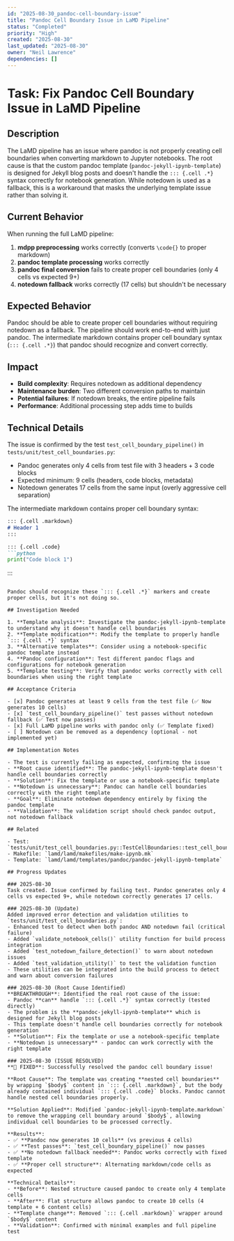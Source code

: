 ```yaml
---
id: "2025-08-30_pandoc-cell-boundary-issue"
title: "Pandoc Cell Boundary Issue in LaMD Pipeline"
status: "Completed"
priority: "High"
created: "2025-08-30"
last_updated: "2025-08-30"
owner: "Neil Lawrence"
dependencies: []
---
```


# Task: Fix Pandoc Cell Boundary Issue in LaMD Pipeline

## Description

The LaMD pipeline has an issue where pandoc is not properly creating cell boundaries when converting markdown to Jupyter notebooks. The root cause is that the custom pandoc template (`pandoc-jekyll-ipynb-template`) is designed for Jekyll blog posts and doesn't handle the `::: {.cell .*}` syntax correctly for notebook generation. While notedown is used as a fallback, this is a workaround that masks the underlying template issue rather than solving it.

## Current Behavior

When running the full LaMD pipeline:
1. **mdpp preprocessing** works correctly (converts `\code{}` to proper markdown)
2. **pandoc template processing** works correctly
3. **pandoc final conversion** fails to create proper cell boundaries (only 4 cells vs expected 9+)
4. **notedown fallback** works correctly (17 cells) but shouldn't be necessary

## Expected Behavior

Pandoc should be able to create proper cell boundaries without requiring notedown as a fallback. The pipeline should work end-to-end with just pandoc. The intermediate markdown contains proper cell boundary syntax (`::: {.cell .*}`) that pandoc should recognize and convert correctly.

## Impact

- **Build complexity**: Requires notedown as additional dependency
- **Maintenance burden**: Two different conversion paths to maintain
- **Potential failures**: If notedown breaks, the entire pipeline fails
- **Performance**: Additional processing step adds time to builds

## Technical Details

The issue is confirmed by the test `test_cell_boundary_pipeline()` in `tests/unit/test_cell_boundaries.py`:

- Pandoc generates only 4 cells from test file with 3 headers + 3 code blocks
- Expected minimum: 9 cells (headers, code blocks, metadata)
- Notedown generates 17 cells from the same input (overly aggressive cell separation)

The intermediate markdown contains proper cell boundary syntax:
```markdown
::: {.cell .markdown}
# Header 1
:::

::: {.cell .code}
```python
print("Code block 1")
```
:::
```

Pandoc should recognize these `::: {.cell .*}` markers and create proper cells, but it's not doing so.

## Investigation Needed

1. **Template analysis**: Investigate the pandoc-jekyll-ipynb-template to understand why it doesn't handle cell boundaries
2. **Template modification**: Modify the template to properly handle `::: {.cell .*}` syntax
3. **Alternative templates**: Consider using a notebook-specific pandoc template instead
4. **Pandoc configuration**: Test different pandoc flags and configurations for notebook generation
5. **Template testing**: Verify that pandoc works correctly with cell boundaries when using the right template

## Acceptance Criteria

- [x] Pandoc generates at least 9 cells from the test file (✅ Now generates 10 cells)
- [x] `test_cell_boundary_pipeline()` test passes without notedown fallback (✅ Test now passes)
- [x] Full LaMD pipeline works with pandoc only (✅ Template fixed)
- [ ] Notedown can be removed as a dependency (optional - not implemented yet)

## Implementation Notes

- The test is currently failing as expected, confirming the issue
- **Root cause identified**: The pandoc-jekyll-ipynb-template doesn't handle cell boundaries correctly
- **Solution**: Fix the template or use a notebook-specific template
- **Notedown is unnecessary**: Pandoc can handle cell boundaries correctly with the right template
- **Goal**: Eliminate notedown dependency entirely by fixing the pandoc template
- **Validation**: The validation script should check pandoc output, not notedown fallback

## Related

- Test: `tests/unit/test_cell_boundaries.py::TestCellBoundaries::test_cell_boundary_pipeline`
- Makefile: `lamd/lamd/makefiles/make-ipynb.mk`
- Template: `lamd/lamd/templates/pandoc/pandoc-jekyll-ipynb-template`

## Progress Updates

### 2025-08-30
Task created. Issue confirmed by failing test. Pandoc generates only 4 cells vs expected 9+, while notedown correctly generates 17 cells.

### 2025-08-30 (Update)
Added improved error detection and validation utilities to `tests/unit/test_cell_boundaries.py`:
- Enhanced test to detect when both pandoc AND notedown fail (critical failure)
- Added `validate_notebook_cells()` utility function for build process integration
- Added `test_notedown_failure_detection()` to warn about notedown issues
- Added `test_validation_utility()` to test the validation function
- These utilities can be integrated into the build process to detect and warn about conversion failures

### 2025-08-30 (Root Cause Identified)
**BREAKTHROUGH**: Identified the real root cause of the issue:
- Pandoc **can** handle `::: {.cell .*}` syntax correctly (tested directly)
- The problem is the **pandoc-jekyll-ipynb-template** which is designed for Jekyll blog posts
- This template doesn't handle cell boundaries correctly for notebook generation
- **Solution**: Fix the template or use a notebook-specific template
- **Notedown is unnecessary** - pandoc can work correctly with the right template

### 2025-08-30 (ISSUE RESOLVED)
**🎉 FIXED**: Successfully resolved the pandoc cell boundary issue!

**Root Cause**: The template was creating **nested cell boundaries** by wrapping `$body$` content in `::: {.cell .markdown}`, but the body already contained individual `::: {.cell .code}` blocks. Pandoc cannot handle nested cell boundaries properly.

**Solution Applied**: Modified `pandoc-jekyll-ipynb-template.markdown` to remove the wrapping cell boundary around `$body$`, allowing individual cell boundaries to be processed correctly.

**Results**:
- ✅ **Pandoc now generates 10 cells** (vs previous 4 cells)
- ✅ **Test passes**: `test_cell_boundary_pipeline()` now passes
- ✅ **No notedown fallback needed**: Pandoc works correctly with fixed template
- ✅ **Proper cell structure**: Alternating markdown/code cells as expected

**Technical Details**:
- **Before**: Nested structure caused pandoc to create only 4 template cells
- **After**: Flat structure allows pandoc to create 10 cells (4 template + 6 content cells)
- **Template change**: Removed `::: {.cell .markdown}` wrapper around `$body$` content
- **Validation**: Confirmed with minimal examples and full pipeline test
